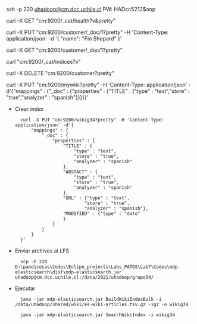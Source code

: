 ssh -p 220 uhadoop@cm.dcc.uchile.cl
PW: HADcc5212$oop

curl -X GET "cm:9200/_cat/health?v&pretty"

curl -X PUT "cm:9200/customer/_doc/1?pretty" -H 'Content-Type: application/json' -d '{ "name": "Fin Shepard" }'

curl -X GET "cm:9200/customer/_doc/1?pretty"

curl "cm:9200/_cat/indices?v"

curl -X DELETE "cm:9200/customer?pretty"

curl -X PUT "cm:9200/mywiki?pretty" -H 'Content-Type: application/json' -d'{"mappings" : {"_doc" : {"properties" : {"TITLE" : {"type" : "text","store" : "true","analyzer" : "spanish"}}}}}'

- Crear index

        curl -X PUT "cm:9200/wikig34?pretty" -H 'Content-Type: application/json' -d'{
            "mappings" : {
                "_doc" : {
                    "properties" : {
                        "TITLE" : {
                            "type" : "text",
                            "store" : "true",
                            "analyzer" : "spanish"
                        }, 
                        "ABSTACT" : {
                            "type" : "text",
                            "store" : "true",
                            "analyzer" : "spanish"
                        }, 
                        "URL" : {"type" : "text",
                                "store" : "true",
                                "analyzer" : "spanish"}, 
                        "MODIFIED" : {"type" : "date"
                        }
                    }
                }
            }
        }'

- Enviar archivos al LFS

        scp -P 220 D:\pandicosas\Codes\Eclipe_projects\Labs_PATOS\Lab7\Codes\mdp-elasticsearch\dist\mdp-elasticsearch.jar uhadoop@cm.dcc.uchile.cl:/data/2021/uhadoop/grupo34/

- Ejecutar

        java -jar mdp-elasticsearch.jar BuildWikiIndexBulk -i /data/uhadoop/shared/wiki/es-wiki-articles.tsv.gz -igz -o wikig34

        java -jar mdp-elasticsearch.jar SearchWikiIndex -i wikig34